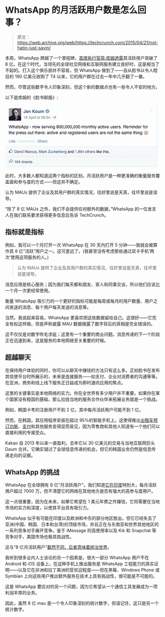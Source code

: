 # WhatsApp 的月活跃用户数是怎么回事？

> 原文：<https://web.archive.org/web/https://techcrunch.com/2015/04/21/not-hatin-just-sayin/>

本周，WhatsApp 跨越了一个里程碑，[首席执行官简·库姆透露](https://web.archive.org/web/20230404224325/https://www.facebook.com/jan.koum/posts/10153230480220011)其活跃用户突破了 8 亿。在这个时代，当领先的全球社交网络和互联网服务建立良好时，这是相当了不起的。打入这个俱乐部并不容易，但 WhatsApp 做到了——自从脸书以令人瞠目的 190 亿美元收购了 T4 以来，它的用户群在过去一年中几乎翻了一番。

然而，尽管这些数字令人印象深刻，但这个新的数据点也有一些令人不安的地方。

以下是库姆的《脸书邮报》:

![Screenshot 2015-04-21 13.31.12](img/04131b41dff611325a6299cf28339fa3.png)

此时，大多数人都知道这两个指标的区别。月活跃用户是一种更准确的衡量服务覆盖面和参与度的方式——但这并不确定。

认为 MAUs 提供了企业及其用户群的真实情况，往好里说是天真，往坏里说是误导。

“除了 8 亿 MAUs 之外，我们不会提供任何额外的数据，”WhatsApp 的一位发言人在我们联系要求获得更多信息后告诉 TechCrunch。

## 指标就是指标

例如，我可以一个月打开一次 WhatsApp 在 30 天内打开 5 分钟——我就会被算作其 8 亿“活跃”用户之一。这可差远了。(我甚至没有考虑那些通过双卡手机‘两次’使用这项服务的人。)

> 认为 MAUs 提供了企业及其用户群的真实情况，往好里说是天真，往坏里说是误导。

消息应用是核心服务；因为我们每天都和朋友、家人和同事交谈，所以他们应该比一个月一次更经常使用。

衡量 WhatsApp 吸引力的一个更好的指标可能是每周或每月的用户数量、用户之间发送的消息、每个用户每天发送的消息等。

当然，我说起来容易。WhatsApp 更喜欢把这些数据留给自己。这很好——它完全有权这样做。但是声称披露 MAU 数据揭露了数字背后的真相是完全错误的。

这不仅仅是对数字吹毛求疵；这里有一个重要的商业问题。消息传递的下一个阶段正在迅速到来，这是服务的本地网络至关重要的时候。

## 超越聊天

在保持用户体验的同时，你可以从聊天中赚钱的方法只有这么多。正如脸书在发布其信使平台时所展示的，未来是连接服务——如支付、企业对消费者的沟通等等。在亚洲，商务和线上线下服务正日益成为即时通讯应用的焦点。

这里的关键事实是本地网络的实力。你在全世界有多少用户并不重要。如果你在某个国家没有稳固的基础，那么拉拢当地的服务合作伙伴来拓展业务就是一个挑战。

例如，韩国卡考的注册用户不到 2 亿，其中每月活跃用户可能不到 1 亿。

然而，在韩国，其应用程序安装在超过 95%的智能手机上。这使得推出[出租车预订功能](https://web.archive.org/web/20230404224325/https://techcrunch.com/2015/03/30/kakaotaxi-launch/)、[支付](https://web.archive.org/web/20230404224325/https://techcrunch.com/2014/11/12/korean-internet-giant-daum-kakao-launches-its-own-mobile-payment-platform/)和其他服务变得显而易见，因为零售商和其他人知道有一个他们可以直接利用的专属受众。

Kakao 自 2013 年以来一直盈利，去年它以 30 亿美元的交易与当地互联网巨头 Daum 合并。它确实错过了全球信息传递的机会，但它的韩国业务仍然是信息传递走向的证据。

## WhatsApp 的挑战

WhatsApp 在全球拥有 8 亿“月活跃用户”。我们知道[它在印度](https://web.archive.org/web/20230404224325/http://timesofindia.indiatimes.com/tech/tech-news/WhatsApps-India-user-base-crosses-70-million/articleshow/45018845.cms)特别大，每月活跃用户超过 7000 万，但不清楚它的网络在其他地方是否有强大的高参与度用户。

这一点很重要，因为在未来，如果它希望在 1 美元年费之外赚钱，它将需要在当地市场的实力和深度，以使其平台具有吸引力。

WhatsApp 似乎有可能在印度以及欧洲和中东的部分地区胜出，但它已经失去了亚洲(中国、韩国、日本和台湾)的顶级市场，并且正在与东南亚和世界其他地区的一系列竞争对手展开竞争。鉴于 iMessage 的高使用率以及 Kik 和 Snapchat 等竞争对手，美国市场也极具挑战性。

这与“8 亿月活跃用户”[截然不同，后者意味着统治世界](https://web.archive.org/web/20230404224325/http://thenextweb.com/insider/2014/02/20/whatsapp-is-hugely-popular-but-it-doesnt-dominate-the-world-quite-like-you-might-think/)。

我听到很多业内人士谈论的另一个因素是，很大一部分 WhatsApp 用户不在 Android 和 iOS 设备上。在这种手机上推出服务是 WhatsApp 工程能力的真实证明——以及它在非洲和拉丁美洲的受欢迎程度——但在黑莓、Windows Phone 或 Symbian 上向这些用户推出额外服务在技术上具有挑战性，很可能是不可能的。

这是 WhatsApp 要应对的另一个问题，因为它希望从一个通信工具发展成为一项利润丰厚的业务。

因此，虽然 8 亿 mau 是一个令人印象深刻的统计数字，但请记住，这只是另一个统计数字。